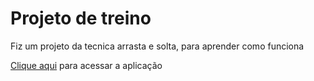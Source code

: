 # Projeto de treino

<p>Fiz um projeto da tecnica arrasta e solta, para aprender como funciona</p>

<p><a href="https://drag-and-drop-ebon-seven.vercel.app" target="_blank">Clique aqui</a> para acessar a aplicação</p>
